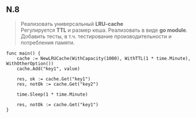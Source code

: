 ## N.8
> Реализовать универсальный **LRU-cache**\
Регулируется **TTL** и размер кеша. Реализовать в виде **go module**.\
Добавить тесты, в т.ч. тестирование производительности и потребления памяти.

```
func main() {
    cache := NewLRUCache(WithCapacity(1000), WithTTL(1 * time.Minute), WithOtherOption())
    cache.Add("key1", value)

    res, ok := cache.Get("key1")
    res, notOk := cache.Get("key2")

    time.Sleep(1 * time.Minute)

    res, notOk := cache.Get("key1")
}
```


